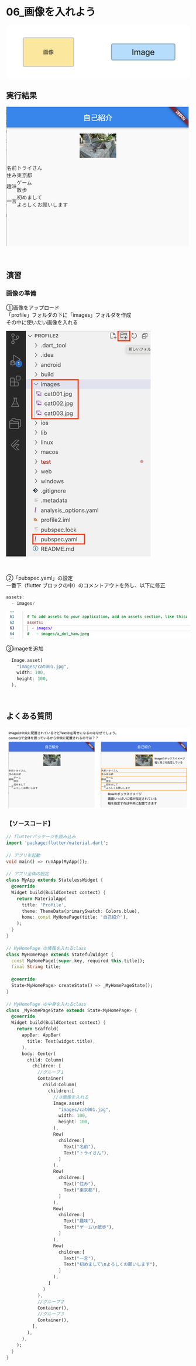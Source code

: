 # **06_画像を入れよう**

![image](img/06_image1-1.png)

## **実行結果**
![image](img/06_image1-2.png) 

<br>


## **演習** 
### **画像の準備**
①画像をアップロード  
「profile」フォルダの下に「images」フォルダを作成  
その中に使いたい画像を入れる  

![image](img/06_image1-3.png) 

<br>

②「pubspec.yaml」の設定  
一番下（flutter ブロックの中）のコメントアウトを外し、以下に修正

```dart
assets:
  - images/
```

![image](img/06_image1-4.png)  

③imageを追加

```dart
  Image.asset(
    "images/cat001.jpg",
    width: 100,
    height: 100,
  ),
```

<br>

## **よくある質問** 

![image](img/06_image1-5.png)

### **【ソースコード】**


```dart
// flutterパッケージを読み込み
import 'package:flutter/material.dart';

// アプリを起動
void main() => runApp(MyApp());

// アプリ全体の設定
class MyApp extends StatelessWidget {
  @override
  Widget build(BuildContext context) {
    return MaterialApp(
      title: 'Profile',
      theme: ThemeData(primarySwatch: Colors.blue),
      home: const MyHomePage(title: '自己紹介'),
    );
  }
}

// MyHomePage の情報を入れるclass
class MyHomePage extends StatefulWidget {
  const MyHomePage({super.key, required this.title});
  final String title;

  @override
  State<MyHomePage> createState() => _MyHomePageState();
}

// MyHomePage の中身を入れるclass
class _MyHomePageState extends State<MyHomePage> {
  @override
  Widget build(BuildContext context) {
    return Scaffold(
      appBar: AppBar(
        title: Text(widget.title),
      ),
      body: Center(
        child: Column(
          children: [
            //グループ１
            Container(
              child:Column(
                children:[
                  //③画像を入れる
                  Image.asset(
                    "images/cat001.jpg",
                    width: 100,
                    height: 100,
                  ),
                  Row(
                    children:[
                      Text("名前"),
                      Text("トライさん"),
                    ]
                  ),
                  Row(
                    children:[
                      Text("住み"),
                      Text("東京都"),                      
                    ]
                  ),
                  Row(
                    children:[
                      Text("趣味"),
                      Text("ゲーム\n散歩"),                                            
                    ]
                  ),
                  Row(
                    children:[
                      Text("一言"),
                      Text("初めまして\nよろしくお願いします"),                                                                  
                    ]
                  ),
                ]
              )
            ),
            //グループ２
            Container(),
            //グループ３
            Container(),
          ],
        ),
      ),
    );
  }
}

```
